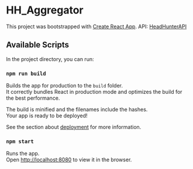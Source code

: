 # HH_Aggregator

This project was bootstrapped with [Create React App](https://github.com/facebook/create-react-app).
API: [HeadHunterAPI](https://dev.hh.ru/)

## Available Scripts

In the project directory, you can run:



### `npm run build`

Builds the app for production to the `build` folder.<br>
It correctly bundles React in production mode and optimizes the build for the best performance.

The build is minified and the filenames include the hashes.<br>
Your app is ready to be deployed!

See the section about [deployment](https://facebook.github.io/create-react-app/docs/deployment) for more information.

### `npm start`

Runs the app.<br>
Open [http://localhost:8080](http://localhost:8080) to view it in the browser.

